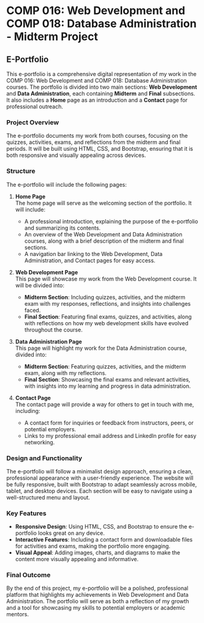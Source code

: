 # COMP 016: Web Development and COMP 018: Database Administration - Midterm Project  
## E-Portfolio  

This e-portfolio is a comprehensive digital representation of my work in the COMP 016: Web Development and COMP 018: Database Administration courses. The portfolio is divided into two main sections: **Web Development** and **Data Administration**, each containing **Midterm** and **Final** subsections. It also includes a **Home** page as an introduction and a **Contact** page for professional outreach.

### Project Overview  
The e-portfolio documents my work from both courses, focusing on the quizzes, activities, exams, and reflections from the midterm and final periods. It will be built using HTML, CSS, and Bootstrap, ensuring that it is both responsive and visually appealing across devices.

### Structure  
The e-portfolio will include the following pages:

1. **Home Page**  
   The home page will serve as the welcoming section of the portfolio. It will include:
   - A professional introduction, explaining the purpose of the e-portfolio and summarizing its contents.
   - An overview of the Web Development and Data Administration courses, along with a brief description of the midterm and final sections.
   - A navigation bar linking to the Web Development, Data Administration, and Contact pages for easy access.

2. **Web Development Page**  
   This page will showcase my work from the Web Development course. It will be divided into:
   - **Midterm Section**: Including quizzes, activities, and the midterm exam with my responses, reflections, and insights into challenges faced.
   - **Final Section**: Featuring final exams, quizzes, and activities, along with reflections on how my web development skills have evolved throughout the course.

3. **Data Administration Page**  
   This page will highlight my work for the Data Administration course, divided into:
   - **Midterm Section**: Featuring quizzes, activities, and the midterm exam, along with my reflections.
   - **Final Section**: Showcasing the final exams and relevant activities, with insights into my learning and progress in data administration.

4. **Contact Page**  
   The contact page will provide a way for others to get in touch with me, including:
   - A contact form for inquiries or feedback from instructors, peers, or potential employers.
   - Links to my professional email address and LinkedIn profile for easy networking.

### Design and Functionality  
The e-portfolio will follow a minimalist design approach, ensuring a clean, professional appearance with a user-friendly experience. The website will be fully responsive, built with Bootstrap to adapt seamlessly across mobile, tablet, and desktop devices. Each section will be easy to navigate using a well-structured menu and layout.

### Key Features  
- **Responsive Design**: Using HTML, CSS, and Bootstrap to ensure the e-portfolio looks great on any device.  
- **Interactive Features**: Including a contact form and downloadable files for activities and exams, making the portfolio more engaging.  
- **Visual Appeal**: Adding images, charts, and diagrams to make the content more visually appealing and informative.

### Final Outcome  
By the end of this project, my e-portfolio will be a polished, professional platform that highlights my achievements in Web Development and Data Administration. The portfolio will serve as both a reflection of my growth and a tool for showcasing my skills to potential employers or academic mentors.
